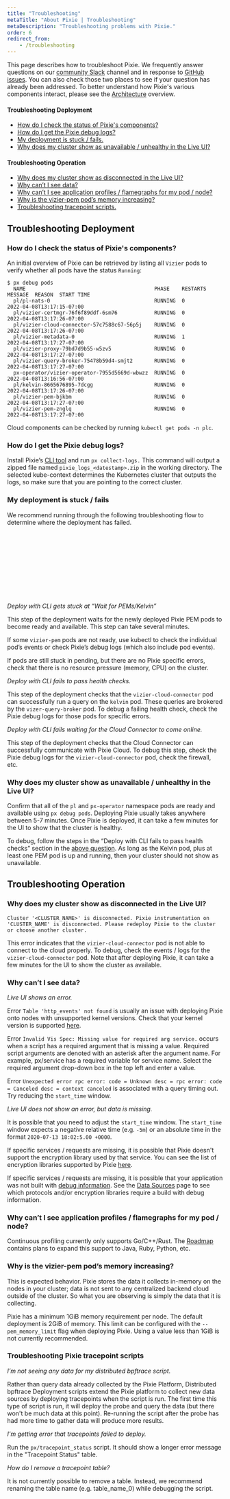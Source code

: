 ```yaml
---
title: "Troubleshooting"
metaTitle: "About Pixie | Troubleshooting"
metaDescription: "Troubleshooting problems with Pixie."
order: 6
redirect_from:
    - /troubleshooting
---
```


This page describes how to troubleshoot Pixie. We frequently answer questions on our [community Slack](https://slackin.px.dev/) channel and in response to [GitHub issues](https://github.com/pixie-io/pixie/issues). You can also check those two places to see if your question has already been addressed. To better understand how Pixie's various components interact, please see the [Architecture](/reference/architecture) overview.

#### Troubleshooting Deployment

- [How do I check the status of Pixie's components?](#troubleshooting-deployment-how-do-i-check-the-status-of-pixie's-components)
- [How do I get the Pixie debug logs?](#troubleshooting-deployment-how-do-i-get-the-pixie-debug-logs)
- [My deployment is stuck / fails.](#troubleshooting-deployment-my-deployment-is-stuck-fails)
- [Why does my cluster show as unavailable / unhealthy in the Live UI?](#troubleshooting-deployment-why-does-my-cluster-show-as-unavailable-unhealthy-in-the-live-ui)

#### Troubleshooting Operation

- [Why does my cluster show as disconnected in the Live UI?](#troubleshooting-operation-why-does-my-cluster-show-as-disconnected-in-the-live-ui)
- [Why can’t I see data?](#troubleshooting-operation-why-can't-i-see-data)
- [Why can’t I see application profiles / flamegraphs for my pod / node?](#troubleshooting-operation-why-can't-i-see-application-profiles-flamegraphs-for-my-pod-node)
- [Why is the vizier-pem pod’s memory increasing?](#troubleshooting-operation-why-is-the-vizier-pem-pod's-memory-increasing)
- [Troubleshooting tracepoint scripts.](#troubleshooting-operation-troubleshooting-pixie-tracepoint-scripts)

## Troubleshooting Deployment

### How do I check the status of Pixie's components?

An initial overview of Pixie can be retrieved by listing all `Vizier` pods to verify whether all pods have the status `Running`:

```shell
$ px debug pods
  NAME                                          PHASE    RESTARTS  MESSAGE  REASON  START TIME
  pl/pl-nats-0                                  RUNNING  0                          2022-04-08T13:17:15-07:00
  pl/vizier-certmgr-76f6f89ddf-6sm76            RUNNING  0                          2022-04-08T13:17:26-07:00
  pl/vizier-cloud-connector-57c7588c67-56p5j    RUNNING  0                          2022-04-08T13:17:26-07:00
  pl/vizier-metadata-0                          RUNNING  1                          2022-04-08T13:17:27-07:00
  pl/vizier-proxy-79bd7d9b55-w5zv5              RUNNING  0                          2022-04-08T13:17:27-07:00
  pl/vizier-query-broker-75478b59d4-smjt2       RUNNING  0                          2022-04-08T13:17:27-07:00
  px-operator/vizier-operator-7955d5669d-wbwzz  RUNNING  0                          2022-04-08T13:16:56-07:00
  pl/kelvin-8665676895-7dcgg                    RUNNING  0                          2022-04-08T13:17:26-07:00
  pl/vizier-pem-bjkbm                           RUNNING  0                          2022-04-08T13:17:27-07:00
  pl/vizier-pem-znglq                           RUNNING  0                          2022-04-08T13:17:27-07:00
```

Cloud components can be checked by running `kubectl get pods -n plc`.

### How do I get the Pixie debug logs?

Install Pixie’s [CLI tool](/installing-pixie/install-schemes/cli) and run `px collect-logs.` This command will output a zipped file named `pixie_logs_<datestamp>.zip` in the working directory. The selected kube-context determines the Kubernetes cluster that outputs the logs, so make sure that you are pointing to the correct cluster.

### My deployment is stuck / fails

We recommend running through the following troubleshooting flow to determine where the deployment has failed.

<svg title='Troubleshooting the Deployment of Pixie' src='troubleshoot-flow.svg' />

*Deploy with CLI gets stuck at “Wait for PEMs/Kelvin”*

This step of the deployment waits for the newly deployed Pixie PEM pods to become ready and available. This step can take several minutes.

If some `vizier-pem` pods are not ready, use kubectl to check the individual pod’s events or check Pixie’s debug logs (which also include pod events).

If pods are still stuck in pending, but there are no Pixie specific errors, check that there is no resource pressure (memory, CPU) on the cluster.

*Deploy with CLI fails to pass health checks.*

This step of the deployment checks that the `vizier-cloud-connector` pod can successfully run a query on the `kelvin` pod. These queries are brokered by the `vizer-query-broker` pod. To debug a failing health check, check the Pixie debug logs for those pods for specific errors.

*Deploy with CLI fails waiting for the Cloud Connector to come online.*

This step of the deployment checks that the Cloud Connector can successfully communicate with Pixie Cloud. To debug this step, check the Pixie debug logs for the `vizier-cloud-connector` pod, check the firewall, etc.

### Why does my cluster show as unavailable / unhealthy in the Live UI?

Confirm that all of the `pl` and `px-operator` namespace pods are ready and available using `px debug pods`. Deploying Pixie usually takes anywhere between 5-7 minutes. Once Pixie is deployed, it can take a few minutes for the UI to show that the cluster is healthy.

To debug, follow the steps in the “Deploy with CLI fails to pass health checks” section in the [above question](/about-pixie/faq/#my-deployment-is-stuck-fails). As long as the Kelvin pod, plus at least one PEM pod is up and running, then your cluster should not show as unavailable.

## Troubleshooting Operation

### Why does my cluster show as disconnected in the Live UI?

`Cluster '<CLUSTER_NAME>' is disconnected. Pixie instrumentation on 'CLUSTER_NAME' is disconnected. Please redeploy Pixie to the cluster or choose another cluster.`

This error indicates that the `vizier-cloud-connector` pod is not able to connect to the cloud properly. To debug, check the events / logs for the `vizier-cloud-connector` pod. Note that after deploying Pixie, it can take a few minutes for the UI to show the cluster as available.

### Why can’t I see data?

*Live UI shows an error.*

Error `Table 'http_events' not found` is usually an issue with deploying Pixie onto nodes with unsupported kernel versions. Check that your kernel version is supported [here](/installing-pixie/requirements/).

Error `Invalid Vis Spec: Missing value for required arg service.` occurs when a script has a required argument that is missing a value. Required script arguments are denoted with an asterisk after the argument name. For example, px/service has a required variable for service name. Select the required argument drop-down box in the top left and enter a value.

Error `Unexpected error rpc error: code = Unknown desc = rpc error: code = Canceled desc = context canceled` is associated with a query timing out. Try reducing the `start_time` window.

*Live UI does not show an error, but data is missing.*

It is possible that you need to adjust the `start_time` window. The `start_time` window expects a negative relative time (e.g. `-5m`) or an absolute time in the format `2020-07-13 18:02:5.00 +0000`.

If specific services / requests are missing, it is possible that Pixie doesn't support the encryption library used by that service. You can see the list of encryption libraries supported by Pixie [here](/about-pixie/data-sources/#encryption-libraries).

If specific services / requests are missing, it is possible that your application was not built with [debug information](/reference/admin/debug-info). See the [Data Sources](/about-pixie/data-sources) page to see which protocols and/or encryption libraries require a build with debug information.

### Why can’t I see application profiles / flamegraphs for my pod / node?

Continuous profiling currently only supports Go/C++/Rust. The [Roadmap](/about-pixie/roadmap) contains plans to expand this support to Java, Ruby, Python, etc.

### Why is the vizier-pem pod’s memory increasing?

This is expected behavior. Pixie stores the data it collects in-memory on the nodes in your cluster; data is not sent to any centralized backend cloud outside of the cluster. So what you are observing is simply the data that it is collecting.

Pixie has a minimum 1GiB memory requirement per node. The default deployment is 2GiB of memory. This limit can be configured with the `--pem_memory_limit` flag when deploying Pixie. Using a value less than 1GiB is not currently recommended.

### Troubleshooting Pixie tracepoint scripts

*I’m not seeing any data for my distributed bpftrace script.*

Rather than query data already collected by the Pixie Platform, Distributed bpftrace Deployment scripts extend the Pixie platform to collect new data sources by deploying tracepoints when the script is run. The first time this type of script is run, it will deploy the probe and query the data (but there won't be much data at this point). Re-running the script after the probe has had more time to gather data will produce more results.

*I'm getting error that tracepoints failed to deploy.*

Run the `px/tracepoint_status` script. It should show a longer error message in the "Tracepoint Status" table.

*How do I remove a tracepoint table?*

It is not currently possible to remove a table. Instead, we recommend renaming the table name (e.g. table_name_0) while debugging the script.
